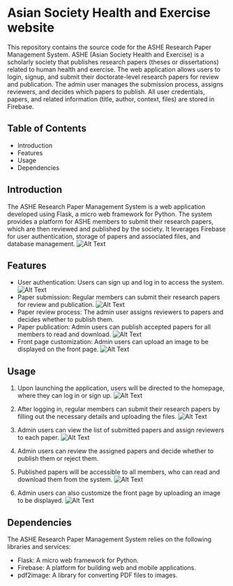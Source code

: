 # Asian Society Health and Exercise website

This repository contains the source code for the ASHE Research Paper Management System. ASHE (Asian Society Health and Exercise) is a scholarly society that publishes research papers (theses or dissertations) related to human health and exercise. The web application allows users to login, signup, and submit their doctorate-level research papers for review and publication. The admin user manages the submission process, assigns reviewers, and decides which papers to publish. All user credentials, papers, and related information (title, author, context, files) are stored in Firebase.

## Table of Contents

- Introduction
- Features
- Usage
- Dependencies


## Introduction

The ASHE Research Paper Management System is a web application developed using Flask, a micro web framework for Python. The system provides a platform for ASHE members to submit their research papers, which are then reviewed and published by the society. It leverages Firebase for user authentication, storage of papers and associated files, and database management.
![Alt Text](/ashe/FLASK/image/ashePage.png)
## Features

- User authentication: Users can sign up and log in to access the system.
![Alt Text](/ashe/FLASK//image/login.png)
- Paper submission: Regular members can submit their research papers for review and publication.
![Alt Text](/ashe/FLASK//image/memberSubmission.png)
- Paper review process: The admin user assigns reviewers to papers and decides whether to publish them.
- Paper publication: Admin users can publish accepted papers for all members to read and download.
![Alt Text](/ashe/FLASK//image/adminPaperUpload.png)
- Front page customization: Admin users can upload an image to be displayed on the front page.
![Alt Text](/ashe/FLASK//image/frontPageEdit.png)


## Usage

1. Upon launching the application, users will be directed to the homepage, where they can log in or sign up.
![Alt Text](/ashe/FLASK//image/login.png)
2. After logging in, regular members can submit their research papers by filling out the necessary details and uploading the files.
![Alt Text](/ashe/FLASK//image/memberSubmission.png)
3. Admin users can view the list of submitted papers and assign reviewers to each paper.
![Alt Text](/ashe/FLASK//image/adminSubList.png)
4. Admin users can review the assigned papers and decide whether to publish them or reject them.

5. Published papers will be accessible to all members, who can read and download them from the system.
![Alt Text](/ashe/FLASK//image/PaperSearch.png)
6. Admin users can also customize the front page by uploading an image to be displayed.
![Alt Text](/FLASK//image/frontPageEdit.png)

## Dependencies

The ASHE Research Paper Management System relies on the following libraries and services:

- Flask: A micro web framework for Python.
- Firebase: A platform for building web and mobile applications.
- pdf2image: A library for converting PDF files to images.
